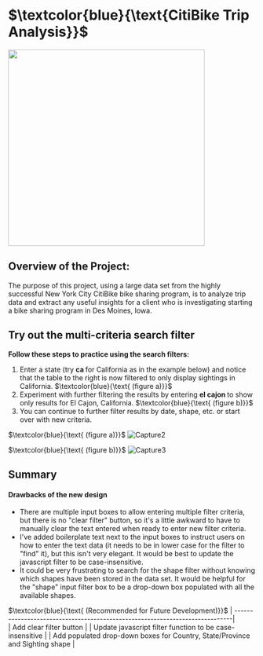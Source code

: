 
# $\textcolor{blue}{\text{CitiBike Trip Analysis}}$ 


<img src="https://user-images.githubusercontent.com/107505166/191382719-f842b7f1-0274-4e24-a322-1598a4108065.PNG" width="400" height="400"> 



## Overview of the Project:
The purpose of this project, using a large data set from the highly successful New York City CitiBike bike sharing program, is to analyze trip data and extract any useful insights for a client who is investigating starting a bike sharing program in Des Moines, Iowa.  
## Try out the multi-criteria search filter
<b> Follow these steps to practice using the search filters:</b> 

1.  Enter a state (try <b> ca </b> for California as in the example below) and notice that the table to the right is now filtered to only display sightings in California.  $\textcolor{blue}{\text{ (figure a)}}$ 
2.  Experiment with further filtering the results by entering <b> el cajon  </b>  to show only results for El Cajon, California.   $\textcolor{blue}{\text{ (figure b)}}$ 
3.  You can continue to further filter results by date, shape, etc. or start over with new criteria. 

$\textcolor{blue}{\text{ (figure a)}}$ 
![Capture2](https://user-images.githubusercontent.com/107505166/188705533-81e92a2c-28e3-466b-ace7-c5144b521a9a.PNG)

$\textcolor{blue}{\text{ (figure b)}}$ 
![Capture3](https://user-images.githubusercontent.com/107505166/188705546-a7b27737-231a-4b54-8ff8-86fc82d1abbf.PNG)

 
## Summary

#### Drawbacks of the new design
* There are multiple input boxes to allow entering multiple filter criteria, but there is no "clear filter" button, so it's a little awkward to have to manually clear the text entered when ready to enter new filter criteria.
* I've added boilerplate text next to the input boxes to instruct users on how to enter the text data (it needs to be in lower case for the filter to "find" it), but this isn't very elegant.  It would be best to update the javascript filter to be case-insensitive.
* It could be very frustrating to search for the shape filter without knowing which shapes have been stored in the data set.   It would be helpful for the "shape" input filter box to be a drop-down box populated with all the available shapes.
 
$\textcolor{blue}{\text{ (Recommended for Future Development)}}$ 
| -----------------------------------------------------------------------------|                                            
| Add clear filter button                                                      |
| Update javascript filter function to be case-insensitive                     | 
| Add populated drop-down boxes for Country, State/Province and Sighting shape |
